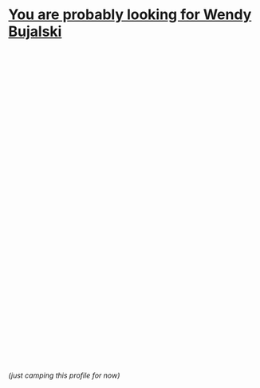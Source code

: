 # [You are probably looking for Wendy Bujalski](https://github.com/wendybujalski)
  \
  \
  \
  \
  \
  \
  \
  \
  \
  \
  \
  \
  \
  \
  \
  \
  \
  \
  \
  \
  \
  \
  \
  \
  \
  \
  \
  \
  \
  \
  \
  \
  \
  \
  \
  \
  \
  \
*(just camping this profile for now)*
